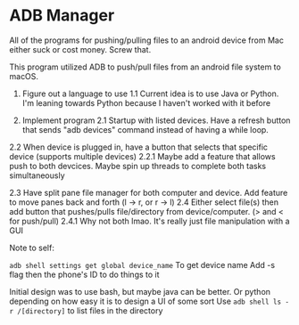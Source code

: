 # ADB Manager

All of the programs for pushing/pulling files to an android device from 
Mac either suck or cost money. Screw that. 

This program utilized ADB to push/pull files from an android file system to macOS. 

1. Figure out a language to use
1.1 Current idea is to use Java or Python. I'm leaning towards Python because I haven't worked with it before

2. Implement program
2.1 Startup with listed devices. Have a refresh button that sends "adb devices" command instead of having a while loop.

2.2 When device is plugged in, have a button that selects that specific device (supports multiple devices)
2.2.1 Maybe add a feature that allows push to both devcices. Maybe spin up threads to complete both tasks simultaneously

2.3 Have split pane file manager for both computer and device. Add feature to move panes back and forth (l -> r, or r -> l)
2.4 Either select file(s) then add button that pushes/pulls file/directory from device/computer. (> and < for push/pull)
2.4.1 Why not both lmao. It's really just file manipulation with a GUI

Note to self: 

`adb shell settings get global device_name` To get device name
Add -s flag then the phone's ID to do things to it

Initial design was to use bash, but maybe java can be better. Or python depending on 
how easy it is to design a UI of some sort
Use `adb shell ls -r /[directory]` to list files in the directory
